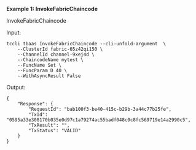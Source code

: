 **Example 1: InvokeFabricChaincode**

InvokeFabricChaincode

Input: 

```
tccli tbaas InvokeFabricChaincode --cli-unfold-argument  \
    --ClusterId fabric-65z42qi150 \
    --ChannelId channel-9xej4d \
    --ChaincodeName mytest \
    --FuncName Set \
    --FuncParam D 40 \
    --WithAsyncResult False
```

Output: 
```
{
    "Response": {
        "RequestId": "bab100f3-be40-415c-b29b-3a44c77b25fe",
        "TxId": "0595a33e308170b035e0d97c1a79274ac55badf048c0c8fc569719e14a2990c5",
        "TxResult": "",
        "TxStatus": "VALID"
    }
}
```

